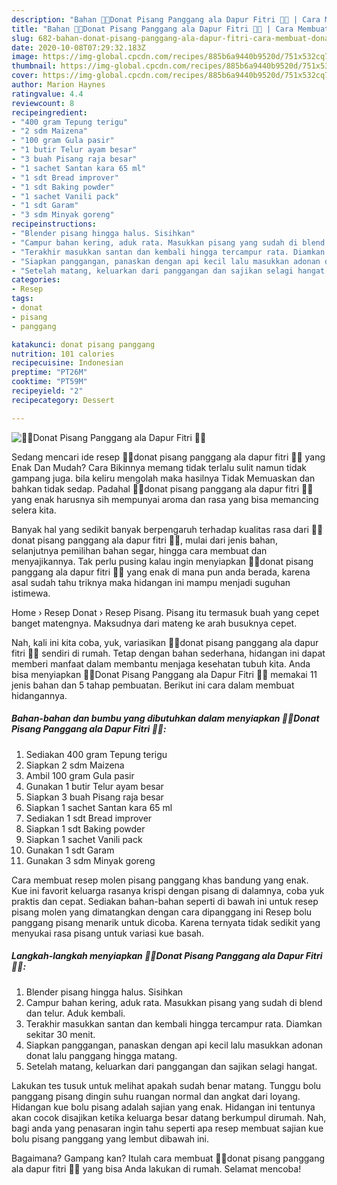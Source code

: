 ```yaml
---
description: "Bahan 🍩🍌Donat Pisang Panggang ala Dapur Fitri 🍌🍩 | Cara Membuat 🍩🍌Donat Pisang Panggang ala Dapur Fitri 🍌🍩 Yang Enak Banget"
title: "Bahan 🍩🍌Donat Pisang Panggang ala Dapur Fitri 🍌🍩 | Cara Membuat 🍩🍌Donat Pisang Panggang ala Dapur Fitri 🍌🍩 Yang Enak Banget"
slug: 682-bahan-donat-pisang-panggang-ala-dapur-fitri-cara-membuat-donat-pisang-panggang-ala-dapur-fitri-yang-enak-banget
date: 2020-10-08T07:29:32.183Z
image: https://img-global.cpcdn.com/recipes/885b6a9440b9520d/751x532cq70/🍩🍌donat-pisang-panggang-ala-dapur-fitri-🍌🍩-foto-resep-utama.jpg
thumbnail: https://img-global.cpcdn.com/recipes/885b6a9440b9520d/751x532cq70/🍩🍌donat-pisang-panggang-ala-dapur-fitri-🍌🍩-foto-resep-utama.jpg
cover: https://img-global.cpcdn.com/recipes/885b6a9440b9520d/751x532cq70/🍩🍌donat-pisang-panggang-ala-dapur-fitri-🍌🍩-foto-resep-utama.jpg
author: Marion Haynes
ratingvalue: 4.4
reviewcount: 8
recipeingredient:
- "400 gram Tepung terigu"
- "2 sdm Maizena"
- "100 gram Gula pasir"
- "1 butir Telur ayam besar"
- "3 buah Pisang raja besar"
- "1 sachet Santan kara 65 ml"
- "1 sdt Bread improver"
- "1 sdt Baking powder"
- "1 sachet Vanili pack"
- "1 sdt Garam"
- "3 sdm Minyak goreng"
recipeinstructions:
- "Blender pisang hingga halus. Sisihkan"
- "Campur bahan kering, aduk rata. Masukkan pisang yang sudah di blend dan telur. Aduk kembali."
- "Terakhir masukkan santan dan kembali hingga tercampur rata. Diamkan sekitar 30 menit."
- "Siapkan panggangan, panaskan dengan api kecil lalu masukkan adonan donat lalu panggang hingga matang."
- "Setelah matang, keluarkan dari panggangan dan sajikan selagi hangat."
categories:
- Resep
tags:
- donat
- pisang
- panggang

katakunci: donat pisang panggang 
nutrition: 101 calories
recipecuisine: Indonesian
preptime: "PT26M"
cooktime: "PT59M"
recipeyield: "2"
recipecategory: Dessert

---
```



![🍩🍌Donat Pisang Panggang ala Dapur Fitri 🍌🍩](https://img-global.cpcdn.com/recipes/885b6a9440b9520d/751x532cq70/🍩🍌donat-pisang-panggang-ala-dapur-fitri-🍌🍩-foto-resep-utama.jpg)

Sedang mencari ide resep 🍩🍌donat pisang panggang ala dapur fitri 🍌🍩 yang Enak Dan Mudah? Cara Bikinnya memang tidak terlalu sulit namun tidak gampang juga. bila keliru mengolah maka hasilnya Tidak Memuaskan dan bahkan tidak sedap. Padahal 🍩🍌donat pisang panggang ala dapur fitri 🍌🍩 yang enak harusnya sih mempunyai aroma dan rasa yang bisa memancing selera kita.

Banyak hal yang sedikit banyak berpengaruh terhadap kualitas rasa dari 🍩🍌donat pisang panggang ala dapur fitri 🍌🍩, mulai dari jenis bahan, selanjutnya pemilihan bahan segar, hingga cara membuat dan menyajikannya. Tak perlu pusing kalau ingin menyiapkan 🍩🍌donat pisang panggang ala dapur fitri 🍌🍩 yang enak di mana pun anda berada, karena asal sudah tahu triknya maka hidangan ini mampu menjadi suguhan istimewa.

Home › Resep Donat › Resep Pisang. Pisang itu termasuk buah yang cepet banget matengnya. Maksudnya dari mateng ke arah busuknya cepet.


Nah, kali ini kita coba, yuk, variasikan 🍩🍌donat pisang panggang ala dapur fitri 🍌🍩 sendiri di rumah. Tetap dengan bahan sederhana, hidangan ini dapat memberi manfaat dalam membantu menjaga kesehatan tubuh kita. Anda bisa menyiapkan 🍩🍌Donat Pisang Panggang ala Dapur Fitri 🍌🍩 memakai 11 jenis bahan dan 5 tahap pembuatan. Berikut ini cara dalam membuat hidangannya.

<!--inarticleads1-->

##### Bahan-bahan dan bumbu yang dibutuhkan dalam menyiapkan 🍩🍌Donat Pisang Panggang ala Dapur Fitri 🍌🍩:

1. Sediakan 400 gram Tepung terigu
1. Siapkan 2 sdm Maizena
1. Ambil 100 gram Gula pasir
1. Gunakan 1 butir Telur ayam besar
1. Siapkan 3 buah Pisang raja besar
1. Siapkan 1 sachet Santan kara 65 ml
1. Sediakan 1 sdt Bread improver
1. Siapkan 1 sdt Baking powder
1. Siapkan 1 sachet Vanili pack
1. Gunakan 1 sdt Garam
1. Gunakan 3 sdm Minyak goreng


Cara membuat resep molen pisang panggang khas bandung yang enak. Kue ini favorit keluarga rasanya krispi dengan pisang di dalamnya, coba yuk praktis dan cepat. Sediakan bahan-bahan seperti di bawah ini untuk resep pisang molen yang dimatangkan dengan cara dipanggang ini Resep bolu panggang pisang menarik untuk dicoba. Karena ternyata tidak sedikit yang menyukai rasa pisang untuk variasi kue basah. 

<!--inarticleads2-->

##### Langkah-langkah menyiapkan 🍩🍌Donat Pisang Panggang ala Dapur Fitri 🍌🍩:

1. Blender pisang hingga halus. Sisihkan
1. Campur bahan kering, aduk rata. Masukkan pisang yang sudah di blend dan telur. Aduk kembali.
1. Terakhir masukkan santan dan kembali hingga tercampur rata. Diamkan sekitar 30 menit.
1. Siapkan panggangan, panaskan dengan api kecil lalu masukkan adonan donat lalu panggang hingga matang.
1. Setelah matang, keluarkan dari panggangan dan sajikan selagi hangat.


Lakukan tes tusuk untuk melihat apakah sudah benar matang. Tunggu bolu panggang pisang dingin suhu ruangan normal dan angkat dari loyang. Hidangan kue bolu pisang adalah sajian yang enak. Hidangan ini tentunya akan cocok disajikan ketika keluarga besar datang berkumpul dirumah. Nah, bagi anda yang penasaran ingin tahu seperti apa resep membuat sajian kue bolu pisang panggang yang lembut dibawah ini. 

Bagaimana? Gampang kan? Itulah cara membuat 🍩🍌donat pisang panggang ala dapur fitri 🍌🍩 yang bisa Anda lakukan di rumah. Selamat mencoba!

